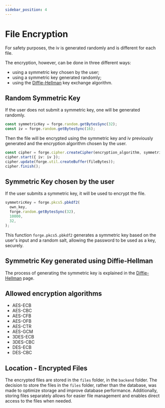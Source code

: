 ```yaml
---
sidebar_position: 4
---
```


# File Encryption

For safety purposes, the iv is generated randomly and is different for each file.

The encryption, however, can be done in three different ways:

- using a symmetric key chosen by the user;
- using a symmetric key generated randomly;
- using the [Diffie-Hellman](../extras/diffie-hell) key exchange algorithm.

## Random Symmetric Key

If the user does not submit a symmetric key, one will be generated randomly.

```typescript title="Generating symmetric key and iv"
const symmetricKey = forge.random.getBytesSync(32);
const iv = forge.random.getBytesSync(16);
```

Then the file will be encrypted using the symmetric key and iv previously generated and the encryption algorithm chosen by the user.

```typescript title="File encryption"
const cipher = forge.cipher.createCipher(encryption_algorithm, symmetricKey);
cipher.start({ iv: iv });
cipher.update(forge.util.createBuffer(fileBytes));
cipher.finish();
```

## Symmetric Key chosen by the user

If the user submits a symmetric key, it will be used to encrypt the file.

```typescript title="Creating symmetric key based on user input"
symmetricKey = forge.pkcs5.pbkdf2(
  own_key,
  forge.random.getBytesSync(32),
  10000,
  32,
);
```

This function `forge.pkcs5.pbkdf2` generates a symmetric key based on the user's input and a random salt,
allowing the password to be used as a key, securely.

## Symmetric Key generated using Diffie-Hellman

The process of generating the symmetric key is explained in the [Diffie-Hellman](../extras/diffie-hell) page.

## Allowed encryption algorithms

- AES-ECB
- AES-CBC
- AES-CFB
- AES-OFB
- AES-CTR
- AES-GCM
- 3DES-ECB
- 3DES-CBC
- DES-ECB
- DES-CBC

## Location - Encrypted Files

The encrypted files are stored in the `files` folder, in the `backend` folder.
The decision to store the files in the `files` folder, rather than the database, was made to optimize storage and improve database performance. Additionally, storing files separately allows for easier file management and enables direct access to the files when needed.
